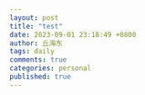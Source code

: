 ```yaml
---
layout: post
title: "test"
date: 2023-09-01 23:18:49 +0800
author: 丘海东 
tags: daily
comments: true
categories: personal
published: true
---
```

